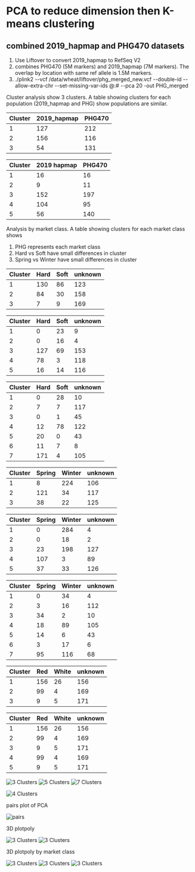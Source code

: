 # PCA to reduce dimension then K-means clustering

## combined 2019_hapmap and PHG470 datasets

1. Use Liftover to convert 2019_hapmap to RefSeq V2
2. combines PHG470 (5M markers) and 2019_hapmap (7M markers). The overlap by location with same ref allele is 1.5M markers.
3. ./plink2 --vcf /data/wheat/liftover/phg_merged_new.vcf --double-id --allow-extra-chr --set-missing-var-ids @:# --pca 20 -out PHG_merged

Cluster analysis show 3 clusters. A table showing clusters for each population (2019_hapmap and PHG) show populations are similar.

| Cluster | 2019_hapmap | PHG470 |
|---------|-------------|--------|
| 1       | 127         | 212    | 
| 2       | 156         | 116    |
| 3       | 54          | 131    | 

| Cluster | 2019 hapmap | PHG470 |
|---------|-------------|--------|
| 1       | 16          | 16     |
| 2       | 9           | 11     |
| 3       | 152         | 197    |
| 4       | 104         | 95     |
| 5       | 56          | 140    |

Analysis by market class. A table showing clusters for each market class shows
1. PHG represents each market class
2. Hard vs Soft have small differences in cluster
3. Spring vs Winter have small differences in cluster


| Cluster |  Hard | Soft | unknown |
|---------|-------|------|---------|
| 1       |  130  | 86   | 123     |
| 2       |  84   | 30   | 158     |
| 3       |  7    | 9    | 169     |

| Cluster |  Hard | Soft | unknown |
|---------|-------|------|---------|
| 1       |  0    | 23   | 9       |
| 2       |  0    | 16   | 4       |
| 3       |  127  | 69   | 153     |
| 4       |  78   | 3    | 118     |
| 5       |  16   | 14   | 116     |

| Cluster | Hard  | Soft | unknown |
|---------|-------|------|---------|
| 1       |  0    | 28   |  10     |
| 2       |  7    | 7    |  117    |
| 3       |  0    | 1    |  45     |
| 4       |  12   | 78   |  122    |
| 5       |  20   | 0    |  43     |
| 6       |  11   | 7    |  8      |
| 7       |  171  | 4    |  105    |


| Cluster | Spring | Winter | unknown |
| --------|--------|--------|---------|
| 1       |  8     | 224    | 106     |
| 2       |  121   | 34     | 117     |
| 3       |  38    | 22     | 125     |

| Cluster | Spring | Winter | unknown |
| --------|--------|--------|---------|
| 1       |  0     | 284    | 4       |
| 2       |  0     | 18     | 2       |
| 3       |  23    | 198    | 127     |
| 4       |  107   | 3      | 89      |
| 5       |  37    | 33     | 126     |

| Cluster | Spring | Winter | unknown |
| --------|--------|--------|---------|
| 1       |  0     | 34     | 4       |
| 2       |  3     | 16     | 112     |
| 3       |  34    | 2      | 10      |
| 4       |  18    | 89     | 105     |
| 5       |  14    | 6      | 43      |
| 6       |  3     | 17     | 6       |
| 7       |  95    | 116    | 68      |


| Cluster |  Red   | White | unknown |
|---------|--------|-------|---------|
| 1       |  156   | 26    | 156     |
| 2       |  99    | 4     | 169     |
| 3       |  9     | 5     | 171     |

| Cluster |  Red   | White | unknown |
|---------|--------|-------|---------|
| 1       |  156   | 26    | 156     |
| 2       |  99    | 4     | 169     |
| 3       |  9     | 5     | 171     |
| 4       |  99    | 4     | 169     |
| 5       |  9     | 5     | 171     |

![3 Clusters](https://github.com/TriticeaeToolbox/PHGv2/blob/main/cluster-merged/images/PHG_merged_3c.png)
![5 Clusters](https://github.com/TriticeaeToolbox/PHGv2/blob/main/cluster-merged/images/PHG_merged_5c.png)
![7 Clusters](https://github.com/TriticeaeToolbox/PHGv2/blob/main/cluster-merged/images/PHG_merged_7c.png)

![4 Clusters](https://github.com/TriticeaeToolbox/PHGv2/blob/main/cluster-merged/images/PHG_merged_text.png)

pairs plot of PCA

![pairs](https://github.com/TriticeaeToolbox/PHGv2/blob/main/cluster-merged/images/cluster_merged_ggpairs.png)

3D plotpoly

![3 Clusters](https://github.com/TriticeaeToolbox/PHGv2/blob/main/cluster-merged/images/phg_merged_3dclus.png)
![3 Clusters](https://github.com/TriticeaeToolbox/PHGv2/blob/main/cluster-merged/images/phg_merged_3dpop.png)

3D plotpoly by market class

![3 Clusters](https://github.com/TriticeaeToolbox/PHGv2/blob/main/cluster-merged/images/phg_merged_hardness.png)
![3 Clusters](https://github.com/TriticeaeToolbox/PHGv2/blob/main/cluster-merged/images/phg_merged_oolor.png)
![3 Clusters](https://github.com/TriticeaeToolbox/PHGv2/blob/main/cluster-merged/images/phg_merged_season.png)
